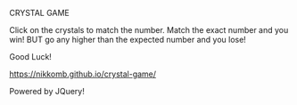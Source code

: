 CRYSTAL GAME

Click on the crystals to match the number. Match the exact number and you win! BUT go any higher than the expected number and you lose!

Good Luck! 

https://nikkomb.github.io/crystal-game/

Powered by JQuery! 
